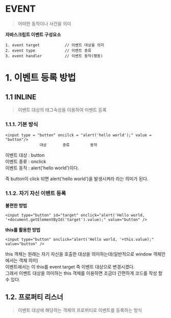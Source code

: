 EVENT
=======================
> 어떠한 동작이나 사건을 의미  

**자바스크립트 이벤트 구성요소**  

```
1. event target           // 이벤트 대상을 의미  
2. event type             // 이벤트 종류
3. event handler          // 이벤트 동작(행동)
```

# 1. 이벤트 등록 방법
## 1.1 INLINE
> 이벤트 대상의 태그속성을 이용하여 이벤트 등록 
### 1.1.1. 기본 방식
```
<input type = "button" oncilck = "alert('hello world');" value = "button"/>
               대상       종류         동작
```
이벤트 대상 : button  
이벤트 종류 : onclick  
이벤트 동작 : alert('hello world')이다.  
  
즉 button이 click 되면  alert('hello world')을 발생시켜라 라는 의미가 된다.
### 1.1.2. 자기 자신 이벤트 등록
**불편한 방법** 
```
<input type="button" id="target" onclick="alert('Hello world, '+document.getElementById('target').value);" value="button" />
```
**this를 활용한 방법**
```
<input type="button" onclick="alert('Hello world, '+this.value);" value="button" />
```
this 객체는 원래는 자기 자신을 호출한 대상을 의미하는데(일반적으로 window 객체안에서는 객체 의미)  
이벤트에서는 이 this를 event target 즉 이벤트 대상으로 변경시켰다.   
그래서 이벤트 대상을 의미하는 this 객체를 이용하면 조금더 간편하게 코드를 작성 할 수 있다.  

## 1.2. 프로퍼티 리스너
> 이벤트 대상에 해당하는 객체의 프로퍼티로 이벤트를 등록하는 방식  
> <script> 태그에 이벤트를 등록하는 방식이다.
### 1.2.1. 기본방식
  
```
<script>
    let t = document.getElementById('target');
    t.onclick = function(event){
          alert('Hello world');
    }       
</script>
```
이벤트 대상 : t (document.getElementById('target'))
이벤트 종류 : onclick  
이벤트 동작 : function(event){alert('Hello world')}이다.  

이벤트 헨들러(동작)인 function(event){alert('Hello world')}은  
Event 객체 자체를 받을 수 있고 이를 활용 할 수 있다.  
```
console.log(event.target.value);
```
Event 객체는 여러 프로퍼티가 있는데  
그중 target이라는 프로퍼티를 이용하면 현재 이벤트 동작이 일어나는 대상을 의미한다.  
정확히는 event.target은 이벤트 버블링의 가장 마지막에 위치한 최하위 요소를 반환한다.
```
<div id = "target">
  <span>Attention</span>
</div>

<script>
let t = document.getElementById('target');
t.onclick = function(event){
    event.target.value
    event.currentTarget.value
}
</script>
```
event.target.value  : span 태그를 반환  
event.currentTarget.value  : div 를 반환  
이런 점에서 사용할 때 주의를 해야한다.  
### 1.2.2. IE8 이하  
**IE8 이하**
```
<input type="button" id="target" value="button" />
<script>
    var t = document.getElementById('target');
    t.onclick = function(event){
        var event = event || window.event;
        var target = event.target || event.srcElement;
        alert('Hello world, '+target.value)
    }
</script>
```
IE8이하 버전에서는 event 객체를 받지못하니 위와 같이 사용한다.  
event 객체가 있으면 매개변수로 받은 event를 사용하고  
없으면 직접 window.event로 값을 넣어주자

## 1.3. addEventListner
> 여러개의 event handler를 등록할 수 있다. 
### 1.3.1. 기본방식
```
<input type="button" id="target" value="button" />
<script>
    var t = document.getElementById('target');
    t.addEventListener('click', function(event){
        alert('Hello world, '+event.target.value);
    });
</script>
```
이벤트 대상 : t (document.getElementById('target'))
이벤트 종류 : 'click'  
이벤트 동작 : function(event){alert('Hello world, '+event.target.value);}이다.   
  
프로퍼티 리스너와 마찬가지로 Event 객체 자체를 받을 수 있고 이를 활용 할 수 있다.  
기존 방식들과 다른점은 1개의 대상에 여러 이벤트를 넣을 수 있다.  
**예제**
```
<input type="button" id="target" value="button" />
<script>
    var t = document.getElementById('target');
    t.addEventListener('click', function(event){
        alert(1);
    });
    t.addEventListener('click', function(event){
        alert(2);
    });
</script>
```
기존 방식들은 같은 event type에 대해서 중복을 허용하지 않았지만  
addEventListener 방식은 같은 event type을 사용해도 중복을 허용하여 같이 동작한다.  
### 1.3.2. IE8 이하
**IE8 이하**
```
var t = document.getElementById('target');
if(t.addEventListener){
    t.addEventListener('click', function(event){
        alert('Hello world, '+event.target.value);
    }); 
} else if(t.attachEvent){
    t.attachEvent('onclick', function(event){
        alert('Hello world, '+event.target.value);
    })
}
```
IE8이하 버전에서는 addEventListener 가 호환되지 않으니   
attachEvent메소드를 사용해야 한다.


